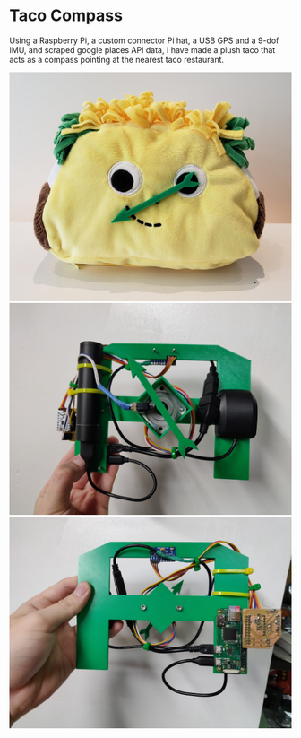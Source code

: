 # Taco Compass
Using a Raspberry Pi, a custom connector Pi hat, a USB GPS and a 9-dof IMU, and scraped google places API data, I have made a plush taco that acts as a compass pointing at the nearest taco restaurant. 

![Taco](https://raw.githubusercontent.com/alextechcc/taco_compass/master/pics/taco.jpg)
![Front](https://raw.githubusercontent.com/alextechcc/taco_compass/master/pics/front.jpg)
![Back](https://raw.githubusercontent.com/alextechcc/taco_compass/master/pics/back.jpg)

